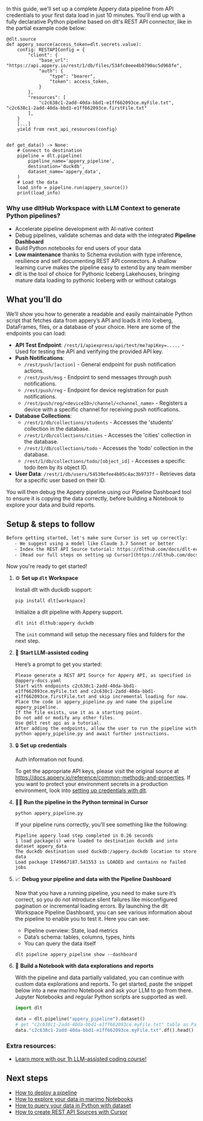 In this guide, we'll set up a complete Appery data pipeline from API credentials to your first data load in just 10 minutes. You'll end up with a fully declarative Python pipeline based on dlt's REST API connector, like in the partial example code below:

```python-outcome
@dlt.source
def appery_source(access_token=dlt.secrets.value):
    config: RESTAPIConfig = {
        "client": {
            "base_url": "https://api.appery.io/rest/1/db/files/534fc8eee4b0790ac5d968fe",
            "auth": {
                "type": "bearer",
                "token": access_token,
            }
        },
        "resources": [
            "c2c638c1-2add-40da-bbd1-e1ff662093ce.myFile.txt", "c2c638c1-2add-40da-bbd1-e1ff662093ce.firstFile.txt"
        ],
    }
    [...]
    yield from rest_api_resources(config)


def get_data() -> None:
    # Connect to destination
    pipeline = dlt.pipeline(
        pipeline_name='appery_pipeline',
        destination='duckdb',
        dataset_name='appery_data', 
    )
    # Load the data
    load_info = pipeline.run(appery_source())
    print(load_info) 
```

### Why use dltHub Workspace with LLM Context to generate Python pipelines?

- Accelerate pipeline development with AI-native context
- Debug pipelines, validate schemas and data with the integrated **Pipeline Dashboard**
- Build Python notebooks for end users of your data
- **Low maintenance** thanks to Schema evolution with type inference, resilience and self documenting REST API connectors. A shallow learning curve makes the pipeline easy to extend by any team member
- dlt is the tool of choice for Pythonic Iceberg Lakehouses, bringing mature data loading to pythonic Iceberg with or without catalogs

## What you’ll do

We’ll show you how to generate a readable and easily maintainable Python script that fetches data from appery’s API and loads it into Iceberg, DataFrames, files, or a database of your choice. Here are some of the endpoints you can load:

- **API Test Endpoint**: `/rest/1/apiexpress/api/test/me?apiKey=.....` - Used for testing the API and verifying the provided API key.
- **Push Notifications**: 
  - `/rest/push/[action]` - General endpoint for push notification actions.
  - `/rest/push/msg` - Endpoint to send messages through push notifications.
  - `/rest/push/reg` - Endpoint for device registration for push notifications.
  - `/rest/push/reg/<deviceID>/channel/<channel_name>` - Registers a device with a specific channel for receiving push notifications.
- **Database Collections**:
  - `/rest/1/db/collections/students` - Accesses the 'students' collection in the database.
  - `/rest/1/db/collections/cities` - Accesses the 'cities' collection in the database.
  - `/rest/1/db/collections/todo` - Accesses the 'todo' collection in the database.
  - `/rest/1/db/collections/todo/[object_id]` - Accesses a specific todo item by its object ID.
- **User Data**: `/rest/1/db/users/54539efee4b05c4ac3b9737f` - Retrieves data for a specific user based on their ID.

You will then debug the Appery pipeline using our Pipeline Dashboard tool to ensure it is copying the data correctly, before building a Notebook to explore your data and build reports.

## Setup & steps to follow

```default
Before getting started, let's make sure Cursor is set up correctly:
   - We suggest using a model like Claude 3.7 Sonnet or better
   - Index the REST API Source tutorial: https://dlthub.com/docs/dlt-ecosystem/verified-sources/rest_api/ and add it to context as **@dlt rest api**
   - [Read our full steps on setting up Cursor](https://dlthub.com/docs/dlt-ecosystem/llm-tooling/cursor-restapi#23-configuring-cursor-with-documentation)
```

Now you're ready to get started!

1. ⚙️ **Set up `dlt` Workspace**
    
    Install dlt with duckdb support:
    ```shell
    pip install dlt[workspace]
    ```

    Initialize a dlt pipeline with Appery support.
    ```shell
    dlt init dlthub:appery duckdb
    ```

    The `init` command will setup the necessary files and folders for the next step.
    
2. 🤠 **Start LLM-assisted coding**
    
    Here’s a prompt to get you started:
    
    ```prompt
    Please generate a REST API Source for Appery API, as specified in @appery-docs.yaml 
    Start with endpoints c2c638c1-2add-40da-bbd1-e1ff662093ce.myFile.txt and c2c638c1-2add-40da-bbd1-e1ff662093ce.firstFile.txt and skip incremental loading for now. 
    Place the code in appery_pipeline.py and name the pipeline appery_pipeline. 
    If the file exists, use it as a starting point. 
    Do not add or modify any other files. 
    Use @dlt rest api as a tutorial. 
    After adding the endpoints, allow the user to run the pipeline with python appery_pipeline.py and await further instructions.
    ```

    
3. 🔒 **Set up credentials** 
    
    Auth information not found.
    
    To get the appropriate API keys, please visit the original source at https://docs.appery.io/reference/common-methods-and-properties.
    If you want to protect your environment secrets in a production environment, look into [setting up credentials with dlt](https://dlthub.com/docs/walkthroughs/add_credentials).
    
4. 🏃‍♀️ **Run the pipeline in the Python terminal in Cursor**
    
    ```shell
    python appery_pipeline.py
    ```
    
    If your pipeline runs correctly, you’ll see something like the following:
    
    ```shell
    Pipeline appery load step completed in 0.26 seconds
    1 load package(s) were loaded to destination duckdb and into dataset appery_data
    The duckdb destination used duckdb:/appery.duckdb location to store data
    Load package 1749667187.541553 is LOADED and contains no failed jobs
    ```
    
5. 📈 **Debug your pipeline and data with the Pipeline Dashboard**

    Now that you have a running pipeline, you need to make sure it’s correct, so you do not introduce silent failures like misconfigured pagination or incremental loading errors. By launching the dlt Workspace Pipeline Dashboard, you can see various information about the pipeline to enable you to test it. Here you can see:
    - Pipeline overview: State, load metrics
    - Data’s schema: tables, columns, types, hints
    - You can query the data itself
    
    ```shell
    dlt pipeline appery_pipeline show --dashboard
    ```
    
6. 🐍 **Build a Notebook with data explorations and reports**

    With the pipeline and data partially validated, you can continue with custom data explorations and reports. To get started, paste the snippet below into a new marimo Notebook and ask your LLM to go from there. Jupyter Notebooks and regular Python scripts are supported as well.

    
    ```python
    import dlt

   data = dlt.pipeline("appery_pipeline").dataset()
   # get "c2c638c1-2add-40da-bbd1-e1ff662093ce.myFile.txt" table as Pandas frame
   data."c2c638c1-2add-40da-bbd1-e1ff662093ce.myFile.txt".df().head()
    ```

### Extra resources:

- [Learn more with our 1h LLM-assisted coding course!](https://www.youtube.com/watch?v=GGid70rnJuM)

## Next steps

- [How to deploy a pipeline](https://dlthub.com/docs/walkthroughs/deploy-a-pipeline)
- [How to explore your data in marimo Notebooks](https://dlthub.com/docs/general-usage/dataset-access/marimo)
- [How to query your data in Python with dataset](https://dlthub.com/docs/general-usage/dataset-access/dataset)
- [How to create REST API Sources with Cursor](https://dlthub.com/docs/dlt-ecosystem/llm-tooling/cursor-restapi)
